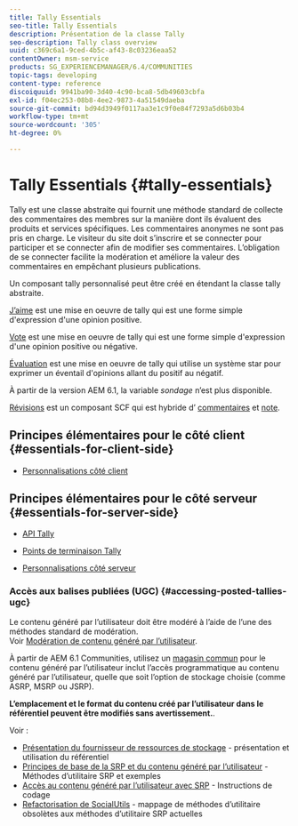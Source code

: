 ```yaml
---
title: Tally Essentials
seo-title: Tally Essentials
description: Présentation de la classe Tally
seo-description: Tally class overview
uuid: c369c6a1-9ced-4b5c-af43-8c03236eaa52
contentOwner: msm-service
products: SG_EXPERIENCEMANAGER/6.4/COMMUNITIES
topic-tags: developing
content-type: reference
discoiquuid: 9941ba90-3d40-4c90-bca8-5db49603cbfa
exl-id: f04ec253-08b8-4ee2-9873-4a51549daeba
source-git-commit: bd94d3949f0117aa3e1c9f0e84f7293a5d6b03b4
workflow-type: tm+mt
source-wordcount: '305'
ht-degree: 0%

---
```


# Tally Essentials {#tally-essentials}

Tally est une classe abstraite qui fournit une méthode standard de collecte des commentaires des membres sur la manière dont ils évaluent des produits et services spécifiques. Les commentaires anonymes ne sont pas pris en charge. Le visiteur du site doit s’inscrire et se connecter pour participer et se connecter afin de modifier ses commentaires. L’obligation de se connecter facilite la modération et améliore la valeur des commentaires en empêchant plusieurs publications.

Un composant tally personnalisé peut être créé en étendant la classe tally abstraite.

[J’aime](essentials-liking.md) est une mise en oeuvre de tally qui est une forme simple d&#39;expression d&#39;une opinion positive.

[Vote](essentials-voting.md) est une mise en oeuvre de tally qui est une forme simple d&#39;expression d&#39;une opinion positive ou négative.

[Évaluation](rating-basics.md) est une mise en oeuvre de tally qui utilise un système star pour exprimer un éventail d&#39;opinions allant du positif au négatif.

À partir de la version AEM 6.1, la variable *sondage* n’est plus disponible.

[Révisions](reviews-basics.md) est un composant SCF qui est hybride d’ [commentaires](essentials-comments.md) et [note](rating-basics.md).

## Principes élémentaires pour le côté client {#essentials-for-client-side}

* [Personnalisations côté client](client-customize.md)

## Principes élémentaires pour le côté serveur {#essentials-for-server-side}

* [API Tally](https://helpx.adobe.com/experience-manager/6-4/sites/developing/using/reference-materials/javadoc/com/adobe/cq/social/tally/client/api/package-summary.html)

* [Points de terminaison Tally](https://helpx.adobe.com/experience-manager/6-4/sites/developing/using/reference-materials/javadoc/com/adobe/cq/social/tally/client/endpoints/package-summary.html)

* [Personnalisations côté serveur](server-customize.md)

### Accès aux balises publiées (UGC) {#accessing-posted-tallies-ugc}

Le contenu généré par l’utilisateur doit être modéré à l’aide de l’une des méthodes standard de modération.\
Voir [Modération de contenu généré par l’utilisateur](moderate-ugc.md).

À partir de AEM 6.1 Communities, utilisez un [magasin commun](working-with-srp.md) pour le contenu généré par l’utilisateur inclut l’accès programmatique au contenu généré par l’utilisateur, quelle que soit l’option de stockage choisie (comme ASRP, MSRP ou JSRP).

**L’emplacement et le format du contenu créé par l’utilisateur dans le référentiel peuvent être modifiés sans avertissement.**.

Voir :

* [Présentation du fournisseur de ressources de stockage](srp.md) - présentation et utilisation du référentiel
* [Principes de base de la SRP et du contenu généré par l’utilisateur](srp-and-ugc.md) - Méthodes d’utilitaire SRP et exemples
* [Accès au contenu généré par l’utilisateur avec SRP](accessing-ugc-with-srp.md) - Instructions de codage
* [Refactorisation de SocialUtils](socialutils.md) - mappage de méthodes d’utilitaire obsolètes aux méthodes d’utilitaire SRP actuelles
